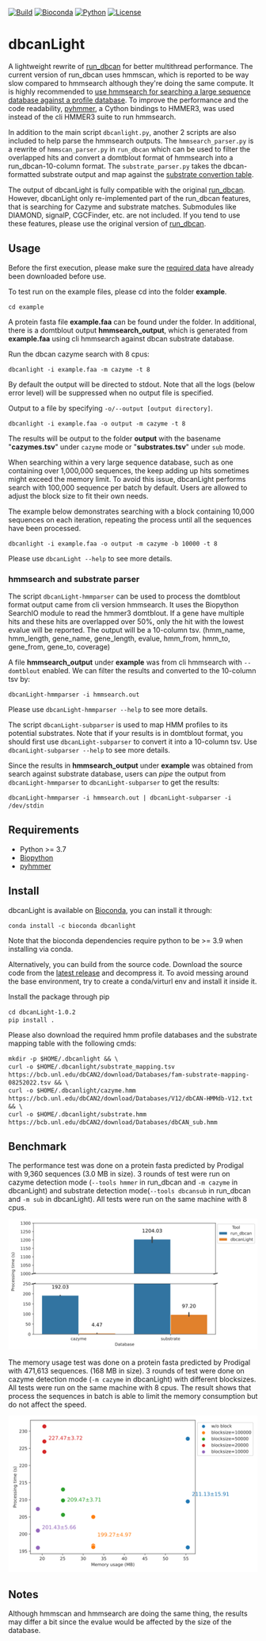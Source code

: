 [![Build](https://img.shields.io/github/actions/workflow/status/chtsai0105/dbcanlight/python-versions.yml?branch=main&logo=github)](https://github.com/chtsai0105/dbcanLight/actions/workflows/python-versions.yml)
[![Bioconda](https://img.shields.io/conda/v/bioconda/dbcanlight?logo=anaconda&color=orange)][Bioconda]
[![Python](https://img.shields.io/badge/python-3.7_%7C_3.8_%7C_3.9_%7C_3.10_%7C_3.11_%7C_3.12-blue?logo=python)](https://github.com/chtsai0105/dbcanLight/actions/workflows/python-versions.yml)
[![License](https://img.shields.io/github/license/chtsai0105/dbcanLight?label=license)](https://github.com/chtsai0105/dbcanLight/blob/master/LICENSE)

# dbcanLight

A lightweight rewrite of [run_dbcan] for better multithread performance.
The current version of run_dbcan uses hmmscan, which is reported to be way slow compared to hmmsearch although they're doing the same compute.
It is highly recommended to [use hmmsearch for searching a large sequence database against a profile database][hmmscan_vs_hmmsearch].
To improve the performance and the code readability, [pyhmmer], a Cython bindings to HMMER3, was used instead of the cli HMMER3 suite to run hmmsearch.

In addition to the main script `dbcanlight.py`, another 2 scripts are also included to help parse the hmmsearch outputs.
The `hmmsearch_parser.py` is a rewrite of `hmmscan_parser.py` in `run_dbcan` which can be used to filter the overlapped hits
and convert a domtblout format of hmmsearch into a run_dbcan-10-column format.
The `substrate_parser.py` takes the dbcan-formatted substrate output and map against the [substrate convertion table][dbcansub].

The output of dbcanLight is fully compatible with the original [run_dbcan].
However, dbcanLight only re-implemented part of the run_dbcan features, that is searching for Cazyme and substrate matches.
Submodules like DIAMOND, signalP, CGCFinder, etc. are not included.
If you tend to use these features, please use the original version of [run_dbcan].

## Usage

Before the first execution, please make sure the [required data](#required_data) have already been downloaded before use.

To test run on the example files, please cd into the folder **example**.

```
cd example
```

A protein fasta file **example.faa** can be found under the folder.
In additional, there is a domtblout output **hmmsearch_output**, which is generated from **example.faa** using cli hmmsearch against dbcan substrate database.

Run the dbcan cazyme search with 8 cpus:

```
dbcanlight -i example.faa -m cazyme -t 8
```

By default the output will be directed to stdout. Note that all the logs (below error level) will be suppressed when no output file is specified.

Output to a file by specifying `-o/--output [output directory]`.

```
dbcanlight -i example.faa -o output -m cazyme -t 8
```

The results will be output to the folder **output** with the basename "**cazymes.tsv**" under `cazyme` mode or "**substrates.tsv**" under `sub` mode.

When searching within a very large sequence database, such as one containing over 1,000,000 sequences,
the keep adding up hits sometimes might exceed the memory limit.
To avoid this issue, dbcanLight performs search with 100,000 sequence per batch by default.
Users are allowed to adjust the block size to fit their own needs.

The example below demonstrates searching with a block containing 10,000 sequences on each iteration,
repeating the process until all the sequences have been processed.

```
dbcanlight -i example.faa -o output -m cazyme -b 10000 -t 8
```

Please use `dbcanLight --help` to see more details.

### hmmsearch and substrate parser

The script `dbcanLight-hmmparser` can be used to process the domtblout format output came from cli version hmmsearch.
It uses the Biopython SearchIO module to read the hmmer3 domtblout.
If a gene have multiple hits and these hits are overlapped over 50%, only the hit with the lowest evalue will be reported.
The output will be a 10-column tsv. (hmm_name, hmm_length, gene_name, gene_length, evalue, hmm_from, hmm_to, gene_from, gene_to, coverage)

A file **hmmsearch_output** under **example** was from cli hmmsearch with `--domtblout` enabled.
We can filter the results and converted to the 10-column tsv by:

```
dbcanLight-hmmparser -i hmmsearch.out
```

Please use `dbcanLight-hmmparser --help` to see more details.

The script `dbcanLight-subparser` is used to map HMM profiles to its potential substrates.
Note that if your results is in domtblout format, you should first use `dbcanLight-subparser` to convert it into a 10-column tsv.
Use `dbcanLight-subparser --help` to see more details.

Since the results in **hmmsearch_output** under **example** was obtained from search against substrate database,
users can *pipe* the output from `dbcanLight-hmmparser` to `dbcanLight-subparser` to get the results:

```
dbcanLight-hmmparser -i hmmsearch.out | dbcanLight-subparser -i /dev/stdin
```

## Requirements

- Python >= 3.7
- [Biopython]
- [pyhmmer]

## Install

dbcanLight is available on [Bioconda], you can install it through:

```
conda install -c bioconda dbcanlight
```

Note that the bioconda dependencies require python to be >= 3.9 when installing via conda.

Alternatively, you can build from the source code.
Download the source code from the [latest release](https://github.com/chtsai0105/dbcanLight/releases/latest) and decompress it.
To avoid messing around the base environment, try to create a conda/virturl env and install it inside it.

Install the package through pip

```
cd dbcanLight-1.0.2
pip install .
```

<a name="required_data"></a>Please also download the required hmm profile databases and the substrate mapping table with the following cmds:

```
mkdir -p $HOME/.dbcanlight && \
curl -o $HOME/.dbcanlight/substrate_mapping.tsv https://bcb.unl.edu/dbCAN2/download/Databases/fam-substrate-mapping-08252022.tsv && \
curl -o $HOME/.dbcanlight/cazyme.hmm https://bcb.unl.edu/dbCAN2/download/Databases/V12/dbCAN-HMMdb-V12.txt && \
curl -o $HOME/.dbcanlight/substrate.hmm https://bcb.unl.edu/dbCAN2/download/Databases/dbCAN_sub.hmm
```

## Benchmark

The performance test was done on a protein fasta predicted by Prodigal with 9,360 sequences (3.0 MB in size).
3 rounds of test were run on cazyme detection mode (`--tools hmmer` in run_dbcan and `-m cazyme` in dbcanLight) and
substrate detection mode(`--tools dbcansub` in run_dbcan and `-m sub` in dbcanLight).
All tests were run on the same machine with 8 cpus.

![performance](misc/performance_comparison.svg)

The memory usage test was done on a protein fasta predicted by Prodigal with 471,613 sequences. (168 MB in size).
3 rounds of test were done on cazyme detection mode (`-m cazyme` in dbcanLight) with different blocksizes.
All tests were run on the same machine with 8 cpus.
The result shows that process the sequences in batch is able to limit the memory consumption but do not affect the speed.

![Memory](misc/performance_blocksize.svg)

## Notes

Although hmmscan and hmmsearch are doing the same thing, the results may differ a bit since the evalue would be affected by the size of the database.

[run_dbcan]: https://github.com/linnabrown/run_dbcan
[hmmscan_vs_hmmsearch]: http://cryptogenomicon.org/hmmscan-vs-hmmsearch-speed-the-numerology.html
[pyhmmer]: https://pyhmmer.readthedocs.io/en/stable/index.html
[dbcansub]: http://bcb.unl.edu/dbCAN2/download/Databases/fam-substrate-mapping-08252022.tsv
[Biopython]: https://biopython.org/
[Bioconda]: https://anaconda.org/bioconda/dbcanlight
